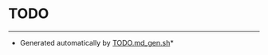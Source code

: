 TODO
====

---
* Generated automatically by [TODO.md_gen.sh](https://github.com/meetrp/generic/blob/master/todo.md.sh)*

